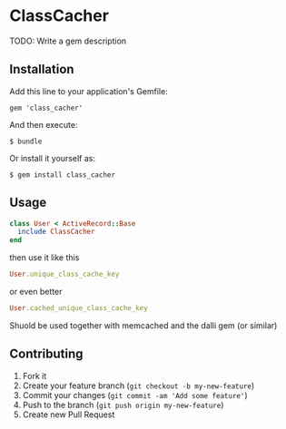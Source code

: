 # ClassCacher

TODO: Write a gem description

## Installation

Add this line to your application's Gemfile:

    gem 'class_cacher'

And then execute:

    $ bundle

Or install it yourself as:

    $ gem install class_cacher

## Usage
```ruby
class User < ActiveRecord::Base
  include ClassCacher
end
```
then use it like this 

```ruby
User.unique_class_cache_key
```

or even better

```ruby
User.cached_unique_class_cache_key
```

Shuold be used together with memcached and the dalli gem (or similar)

## Contributing

1. Fork it
2. Create your feature branch (`git checkout -b my-new-feature`)
3. Commit your changes (`git commit -am 'Add some feature'`)
4. Push to the branch (`git push origin my-new-feature`)
5. Create new Pull Request
